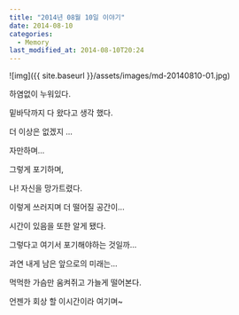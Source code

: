 ```yaml
---
title: "2014년 08월 10일 이야기"
date: 2014-08-10
categories:
  - Memory
last_modified_at: 2014-08-10T20:24
---
```


![img]({{ site.baseurl }}/assets/images/md-20140810-01.jpg)


하염없이 누워있다. 

밑바닥까지 다 왔다고 생각 했다. 

더 이상은 없겠지 ... 

자만하며... 

그렇게 포기하며, 

나! 자신을 망가트렸다. 

이렇게 쓰러지며 더 떨어질 공간이... 

시간이 있음을 또한 알게 됐다. 

그렇다고 여기서 포기해야하는 것일까... 

과연 내게 남은 앞으로의 미래는... 

먹먹한 가슴만 움켜쥐고 가늘게 떨어본다. 

언젠가 회상 할 이시간이라 여기며~
